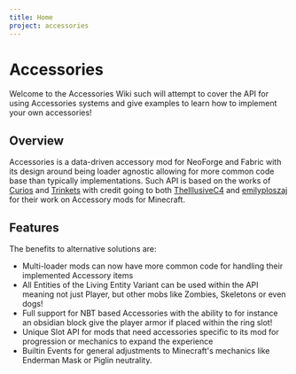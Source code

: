 ```yaml
---
title: Home
project: accessories
---
```


# Accessories

Welcome to the Accessories Wiki such will attempt to cover the API for using Accessories systems and give examples to learn how to implement your own accessories!

## Overview

Accessories is a data-driven accessory mod for NeoForge and Fabric with its design around being loader agnostic allowing for more common code base than typically implementations. Such API is based on the works of [Curios](https://github.com/TheIllusiveC4/Curios) and [Trinkets](https://github.com/emilyploszaj/trinkets) with credit going to both [TheIllusiveC4](https://github.com/TheIllusiveC4) and [emilyploszaj](https://github.com/emilyploszaj) for their work on Accessory mods for Minecraft.

## Features

The benefits to alternative solutions are:

- Multi-loader mods can now have more common code for handling their implemented Accessory items
- All Entities of the Living Entity Variant can be used within the API meaning not just Player, but other mobs like Zombies, Skeletons or even dogs!
- Full support for NBT based Accessories with the ability to for instance an obsidian block give the player armor if placed within the ring slot!
- Unique Slot API for mods that need accessories specific to its mod for progression or mechanics to expand the experience
- Builtin Events for general adjustments to Minecraft's mechanics like Enderman Mask or Piglin neutrality.
